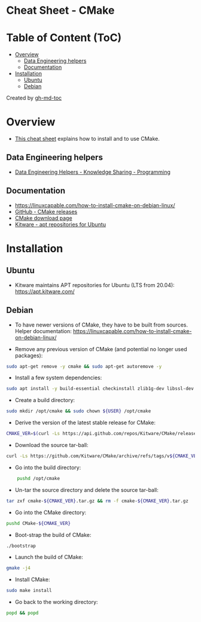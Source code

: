 Cheat Sheet - CMake
===================

# Table of Content (ToC)
* [Overview](#overview)
  * [Data Engineering helpers](#data-engineering-helpers)
  * [Documentation](#documentation)
* [Installation](#installation)
  * [Ubuntu](#ubuntu)
  * [Debian](#debian)

Created by [gh-md-toc](https://github.com/ekalinin/github-markdown-toc.go)

# Overview
* [This cheat sheet](https://github.com/data-engineering-helpers/ks-cheat-sheets/blob/main/programming/building/cmake/README.md)
  explains how to install and to use CMake.

## Data Engineering helpers
* [Data Engineering Helpers - Knowledge Sharing - Programming](https://github.com/data-engineering-helpers/ks-cheat-sheets/blob/main/programming/)

## Documentation
* https://linuxcapable.com/how-to-install-cmake-on-debian-linux/
* [GitHub - CMake releases](https://github.com/Kitware/CMake/releases)
* [CMake download page](https://cmake.org/download/)
* [Kitware - apt repositories for Ubuntu](https://apt.kitware.com/)

# Installation

## Ubuntu
* Kitware maintains APT repositories for Ubuntu (LTS from 20.04):
  https://apt.kitware.com/

## Debian
* To have newer versions of CMake, they have to be built from sources.
  Helper documentation:
  https://linuxcapable.com/how-to-install-cmake-on-debian-linux/

* Remove any previous version of CMake (and potential no longer used packages):
```bash
sudo apt-get remove -y cmake && sudo apt-get autoremove -y
```

* Install a few system dependencies:
```bash
sudo apt install -y build-essential checkinstall zlib1g-dev libssl-dev
```

* Create a build directory:
```bash
sudo mkdir /opt/cmake && sudo chown ${USER} /opt/cmake
```

* Derive the version of the latest stable release for CMake:
```bash
CMAKE_VER=$(curl -Ls https://api.github.com/repos/Kitware/CMake/releases/latest | grep 'tag_name' | cut -d'v' -f2,2 | cut -d'"' -f1,1)
```

* Download the source tar-ball:
```bash
curl -Ls https://github.com/Kitware/CMake/archive/refs/tags/v${CMAKE_VER}.tar.gz -o /opt/cmake/cmake-${CMAKE_VER}.tar.gz
```

* Go into the build directory:
```bash
	pushd /opt/cmake
```

* Un-tar the source directory and delete the source tar-ball:
```bash
tar zxf cmake-${CMAKE_VER}.tar.gz && rm -f cmake-${CMAKE_VER}.tar.gz
```

* Go into the CMake directory:
```bash
pushd CMake-${CMAKE_VER}
```

* Boot-strap the build of CMake:
```bash
./bootstrap
```

* Launch the build of CMake:
```bash
gmake -j4
```

* Install CMake:
```bash
sudo make install
```

* Go back to the working directory:
```bash
popd && popd
```
